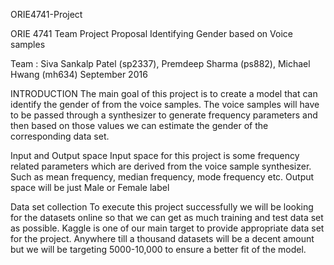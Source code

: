 ORIE4741-Project

ORIE 4741 Team Project Proposal Identifying Gender based on Voice samples

Team : Siva Sankalp Patel (sp2337), Premdeep Sharma (ps882), Michael Hwang (mh634) September 2016

INTRODUCTION The main goal of this project is to create a model that can identify the gender of from the voice samples. The voice samples will have to be passed through a synthesizer to generate frequency parameters and then based on those values we can estimate the gender of the corresponding data set.

Input and Output space Input space for this project is some frequency related parameters which are derived from the voice sample synthesizer. Such as mean frequency, median frequency, mode frequency etc. Output space will be just Male or Female label

Data set collection To execute this project successfully we will be looking for the datasets online so that we can get as much training and test data set as possible. Kaggle is one of our main target to provide appropriate data set for the project. Anywhere till a thousand datasets will be a decent amount but we will be targeting 5000-10,000 to ensure a better fit of the model.
